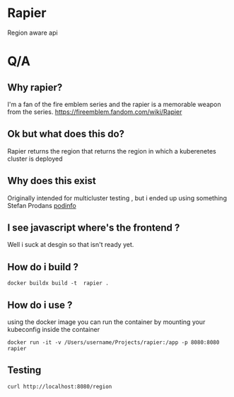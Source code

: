 # Rapier 

Region aware api 



# Q/A 


## Why rapier?
I'm a fan of the fire emblem series and the rapier is a memorable weapon from the series.
https://fireemblem.fandom.com/wiki/Rapier 


## Ok but what does this do? 
Rapier returns the region that returns the region in which a kuberenetes cluster is deployed 


## Why does this exist 
Originally intended for multicluster testing , but i ended up using something Stefan Prodans [podinfo](https://github.com/stefanprodan/podinfo)



## I see javascript where's the frontend ?
Well i suck at desgin so  that isn't ready yet.

## How do i build ? 

``` 
docker buildx build -t  rapier .
```


## How do i use ? 

using the docker image you can run the container by mounting your kubeconfig inside the container 

```
docker run -it -v /Users/username/Projects/rapier:/app -p 8080:8080 rapier

```

## Testing 

```
curl http://localhost:8080/region
```








